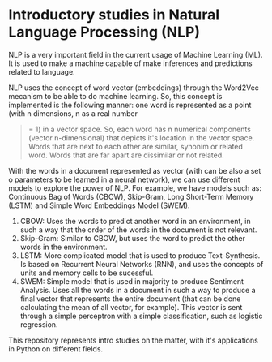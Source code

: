 # Introductory studies in Natural Language Processing (NLP)

NLP is a very important field in the current usage of Machine Learning (ML). 
It is used to make a machine capable of make inferences and predictions related
to language. 

NLP uses the concept of word vector (embeddings) through the Word2Vec mecanism
to be able to do machine learning. So, this concept is implemented is the following
manner: one word is represented as a point (with n dimensions, n as a real number 
>= 1) in a vector space. So, each word has n numerical components (vector n-dimensional)
that depicts it's location in the vector space. 
Words that are next to each other are similar, synonim or related word. Words that are
far apart are dissimilar or not related. 

With the words in a document represented as vector (with can be also a set o parameters
to be learned in a neural network), we can use different models to explore the power
of NLP. For example, we have models such as: Continuous Bag of Words (CBOW), Skip-Gram, 
Long Short-Term Memory (LSTM) and Simple Word Embeddings Model (SWEM).

1. CBOW: Uses the words to predict another word in an environment, in such a way that 
the order of the words in the document is not relevant.
2. Skip-Gram: Similar to CBOW, but uses the word to predict the other words in the 
environment.
3. LSTM: More complicated model that is used to produce Text-Synthesis. Is based on
Recurrent Neural Networks (RNN), and uses the concepts of units and memory cells to 
be sucessful.
4. SWEM: Simple model that is used in majority to produce Sentiment Analysis. Uses
all the words in a document in such a way to produce a final vector that represents
the entire document (that can be done calculating the mean of all vector, for example).
This vector is sent through a simple perceptron with a simple classification, such as 
logistic regression.

This repository represents intro studies on the matter, with it's applications
in Python on different fields.